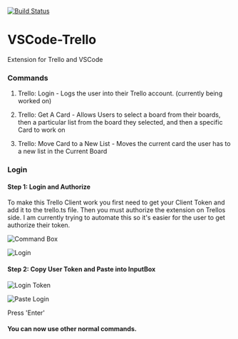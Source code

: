 [![Build Status](https://travis-ci.org/KatVHarris/VSCode-Trello.svg?branch=master)](https://travis-ci.org/KatVHarris/VSCode-Trello)

# VSCode-Trello
Extension for Trello and VSCode

### Commands
1) Trello: Login - Logs the user into their Trello account. (currently being worked on)

2) Trello: Get A Card - Allows Users to select a board from their boards, then a particular list from the board they selected, and then a specific Card to work on

3) Trello: Move Card to a New List - Moves the current card the user has to a new list in the Current Board 

### Login
#### Step 1: Login and Authorize
To make this Trello Client work you first need to get your Client Token and add it to the trello.ts file. 
Then you must authorize the extension on Trellos side. I am currently trying to automate this so it's easier for the user to get authorize their token. 

![Command Box](https://github.com/KatVHarris/VSCode-Trello/blob/master/trellocommandbox.png)

![Login](https://github.com/KatVHarris/VSCode-Trello/blob/master/trellologinsite.png)

#### Step 2: Copy User Token and Paste into InputBox

![Login Token](https://github.com/KatVHarris/VSCode-Trello/blob/master/trellologinsitetoken.png)

![Paste Login](https://github.com/KatVHarris/VSCode-Trello/blob/master/trellopastelogin.png)

Press 'Enter'

#### You can now use other normal commands. 
